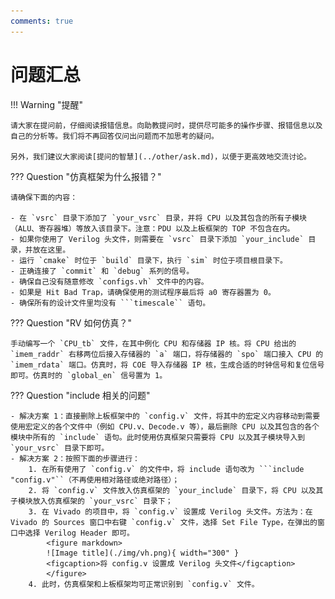 ```yaml
---
comments: true 
---
```


# <strong>问题汇总</strong>

!!! Warning "提醒"

    请大家在提问前，仔细阅读报错信息。向助教提问时，提供尽可能多的操作步骤、报错信息以及自己的分析等。我们将不再回答仅问出问题而不加思考的疑问。
    
    另外，我们建议大家阅读[提问的智慧](../other/ask.md)，以便于更高效地交流讨论。


??? Question "仿真框架为什么报错？"

    请确保下面的内容：

    - 在 `vsrc` 目录下添加了 `your_vsrc` 目录，并将 CPU 以及其包含的所有子模块（ALU、寄存器堆）等放入该目录下。注意：PDU 以及上板框架的 TOP 不包含在内。
    - 如果你使用了 Verilog 头文件，则需要在 `vsrc` 目录下添加 `your_include` 目录，并放在这里。
    - 运行 `cmake` 时位于 `build` 目录下，执行 `sim` 时位于项目根目录下。
    - 正确连接了 `commit` 和 `debug` 系列的信号。
    - 确保自己没有随意修改 `configs.vh` 文件中的内容。
    - 如果是 Hit Bad Trap，请确保使用的测试程序最后将 a0 寄存器置为 0。
    - 确保所有的设计文件里均没有 ```timescale`` 语句。


??? Question "RV 如何仿真？"

    手动编写一个 `CPU_tb` 文件，在其中例化 CPU 和存储器 IP 核。将 CPU 给出的 `imem_raddr` 右移两位后接入存储器的 `a` 端口，将存储器的 `spo` 端口接入 CPU 的 `imem_rdata` 端口。仿真时，将 COE 导入存储器 IP 核，生成合适的时钟信号和复位信号即可。仿真时的 `global_en` 信号置为 1。


??? Question "include 相关的问题"

    - 解决方案 1：直接删除上板框架中的 `config.v` 文件，将其中的宏定义内容移动到需要使用宏定义的各个文件中（例如 CPU.v、Decode.v 等），最后删除 CPU 以及其包含的各个模块中所有的 `include` 语句。此时使用仿真框架只需要将 CPU 以及其子模块导入到 `your_vsrc` 目录下即可。
    - 解决方案 2：按照下面的步骤进行：
        1. 在所有使用了 `config.v` 的文件中，将 include 语句改为 ```include "config.v"``（不再使用相对路径或绝对路径）；
        2. 将 `config.v` 文件放入仿真框架的 `your_include` 目录下，将 CPU 以及其子模块放入仿真框架的 `your_vsrc` 目录下；
        3. 在 Vivado 的项目中，将 `config.v` 设置成 Verilog 头文件。方法为：在 Vivado 的 Sources 窗口中右键 `config.v` 文件，选择 Set File Type，在弹出的窗口中选择 Verilog Header 即可。
            <figure markdown>
            ![Image title](./img/vh.png){ width="300" }
            <figcaption>将 config.v 设置成 Verilog 头文件</figcaption>
            </figure>
        4. 此时，仿真框架和上板框架均可正常识别到 `config.v` 文件。
